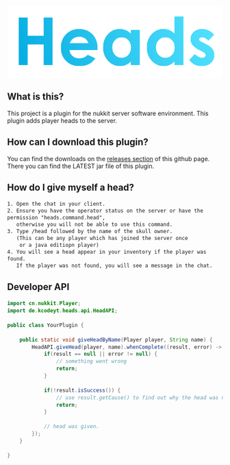 ![banner](./.github/images/banner.png)

What is this?
------------------------------

This project is a plugin for the nukkit server software environment.
This plugin adds player heads to the server.

How can I download this plugin?
------------------------------

You can find the downloads on the [releases section](https://github.com/KCodeYT/Heads/releases) of this github page.
There you can find the LATEST jar file of this plugin.

How do I give myself a head?
------------------------------

    1. Open the chat in your client.
    2. Ensure you have the operator status on the server or have the permission "heads.command.head", 
       otherwise you will not be able to use this command.
    3. Type /head followed by the name of the skull owner.
       (This can be any player which has joined the server once
        or a java editiopn player)
    4. You will see a head appear in your inventory if the player was found.
       If the player was not found, you will see a message in the chat.

Developer API
------------------------------

```java
import cn.nukkit.Player;
import de.kcodeyt.heads.api.HeadAPI;

public class YourPlugin {

    public static void giveHeadByName(Player player, String name) {
        HeadAPI.giveHead(player, name).whenComplete((result, error) -> {
            if(result == null || error != null) {
                // something went wrong
                return;
            }

            if(!result.isSuccess()) {
                // use result.getCause() to find out why the head was not given
                return;
            }

            // head was given.
        });
    }

}
```